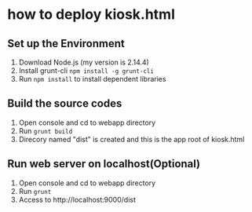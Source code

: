 # how to deploy kiosk.html

## Set up the Environment
1. Download Node.js (my version is 2.14.4)
2. Install grunt-cli `npm install -g grunt-cli`
3. Run `npm install` to install dependent libraries

## Build the source codes
1. Open console and cd to webapp directory
2. Run `grunt build`
3. Direcory named "dist" is created and this is the app root of kiosk.html

## Run web server on localhost(Optional)
1. Open console and cd to webapp directory
2. Run `grunt`
3. Access to http://localhost:9000/dist
